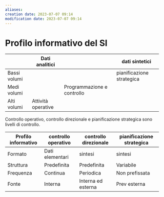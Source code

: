 ```yaml
---
aliases: 
creation date: 2023-07-07 09:14
modification date: 2023-07-07 09:14
---
```


# Profilo informativo del SI

|              | Dati analitici     |                            | dati sintetici            |
| ------------ | ------------------ | -------------------------- | ------------------------- |
| Bassi volumi |                    |                            | pianificazione strategica |
| Medi volumi  |                    | Programmazione e controllo |                           |
| Alti volumi  | Attività operative |                            |                           | 

Controllo operativo, controllo direzionale e pianificazione strategica sono livelli di controllo.

| Profilo informativo | controllo operativo | controllo direzionale | pianificazione strategica |
| ------------------- | ------------------- | --------------------- | ------------------------- |
| Formato             | Dati elementari     | sintesi               | sintesi                   |
| Struttura           | Predefinita         | Predefinita           | Variabile                 |
| Frequenza           | Continua            | Periodica             | Non prefissata            |
| Fonte               | Interna             | Interna ed esterna    | Prev esterna                          |
